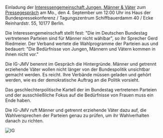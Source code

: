 Einladung der
[Interessengemeinschaft Jungen, Männer & Väter](http://www.xn--ig-jungen-mnner-vter-lzbg.de)
zum
[Pressegespräch](http://www.presseportal.de/pm/121966/3720809)
am Mo., den 4. September um 12:00 Uhr 
ins Haus der Bundespressekonferenz / Tagungszentrum 
Schiffbauerdamm 40 / Ecke Reinhardstr. 55, 10177 Berlin.

Die Interessengemeinschaft stellt fest: "Die im Deutschen Bundestag vertretenen Parteien sind für Männer nicht wählbar", so ihr Sprecher Gerd Riedmeier. Der Verband wertete die Wahlprogramme der Parteien aus und bedauert: "Die Bedürfnisse von Jungen, Männern und Vätern kommen in ihnen nicht vor."

Die IG-JMV benennt im Gespräch die Hintergründe. Männer und getrennt erziehende Väter wollen nicht länger von der Bundespolitik unsichtbar gemacht werden. Es reicht. Ihre Verbände müssen geladen und gehört werden, wie es der demokratische Auftrag an die Politik vorsieht.

Das geschlechterpolitische Kartell der im Bundestag vertretenen Parteien und der ausschließliche Fokus auf die Bedürfnisse von Frauen muss ein Ende haben.

Die IG-JMV ruft Männer und getrennt erziehende Väter dazu auf, die Wahlversprechen der Parteien genau zu prüfen, um ihr Wahlverhalten danach zu richten.

![IG](http://res.cloudinary.com/liberalemaenner/image/upload/q_auto:best/v1504332797/einladung-zum-pressegespraech-am-04-09-2017-um-12-uhr-in-berlin-bundestagswahl-2017-parteien-sind-fu_ijid5b)
